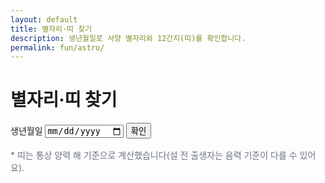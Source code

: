 ```yaml
---
layout: default
title: 별자리·띠 찾기
description: 생년월일로 서양 별자리와 12간지(띠)를 확인합니다.
permalink: fun/astro/
---
```


# 별자리·띠 찾기
<div class="card" style="max-width:760px;margin:0 auto;">
  <form onsubmit="event.preventDefault();astro();" style="margin-bottom:16px;">
    <label>생년월일 
      <input type="date" id="ad" required>
    </label>
    <!-- 전역 버튼 스타일 사용 -->
    <button type="submit" class="btn">확인</button>
  </form>

  <!-- 전역 결과 박스 스타일 사용 -->
  <div id="astro-out" class="result-box"></div>

  <p style="font-size:14px;color:#6b7280">
    * 띠는 통상 양력 해 기준으로 계산했습니다(설 전 출생자는 음력 기준이 다를 수 있어요).
  </p>
</div>

<script>
function western(m,d){
  const t=[
    [1,20,'염소자리'],[2,19,'물병자리'],[3,21,'물고기자리'],
    [4,20,'양자리'],[5,21,'황소자리'],[6,22,'쌍둥이자리'],
    [7,23,'게자리'],[8,23,'사자자리'],[9,24,'처녀자리'],
    [10,23,'천칭자리'],[11,23,'전갈자리'],[12,24,'사수자리'],
    [12,32,'염소자리']
  ];
  for(const [mm,dd,name] of t){
    if(m < mm || (m === mm && d < dd)) return name;
  }
  return '염소자리'; // fallback
}

function zodiac(y){
  const animals=['원숭이','닭','개','돼지','쥐','소','호랑이','토끼','용','뱀','말','양'];
  return animals[y % 12];
}

function astro(){
  const input = document.getElementById("ad");
  if(!input.value) return;

  const dt = new Date(input.value);
  const m = dt.getMonth()+1, d = dt.getDate(), y = dt.getFullYear();

  const out = document.getElementById("astro-out");
  out.classList.add('show');  // 전역 result-box 보이기
  out.innerHTML =
    `✨ 서양 별자리: <b>${western(m,d)}</b><br>🐭 12간지 띠: <b>${zodiac(y)}띠</b>`;
}
</script>

